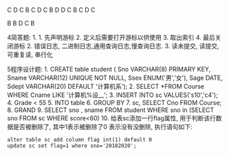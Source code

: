 C D C B C
D C B D D
C B C D C

B B D C B

4简答题:
1. 
	1. 先声明游标 
	2. 定义后需要打开游标以供使用
	3. 取出索引 
	4. 最后关闭游标
2. 错误日志, 二进制日志,通用查询日志,慢查询日志. 
3. 读未提交, 读提交, 可重复读, 串行化 

5程序设计题:
1. 
CREATE table student ( Sno VARCHAR(8) PRIMARY KEY, Sname VARCHAR(12) UNIQUE NOT NULL, Ssex ENUM('男','女'), Sage DATE, Sdept VARCHAR(20) DEFAULT '计算机系');
2.  SELECT *FROM Course WHERE Cname LIKE '计算机%设__';
3.  INSERT INTO sc VALUES('s10','c4');
4. Grade < 55
5. INTO table 
6. GROUP BY
7. sc, SELECT Cno FROM Course;
8. GRAND 
9. 
SELECT sno , sname FROM student WHERE sno in (SELECT sno FROM sc WHERE score<60)
10. 给表sc添加一行flag属性, 用于判断该行数据是否被删除了, 其中1表示被删除了0 表示没有没删除, 执行语句如下:
```mysql
alter table sc add column flag int(1) default 0
update sc set flag=1 where sno='20182020';
```


